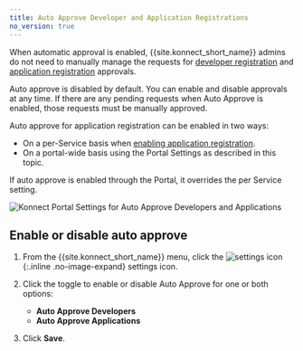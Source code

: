 ```yaml
---
title: Auto Approve Developer and Application Registrations
no_version: true
---
```


When automatic approval is enabled, {{site.konnect_short_name}} admins do not
need to manually manage the requests for
[developer registration](/konnect/dev-portal/administrators/manage-devs)
and [application registration](/konnect/dev-portal/administrators/app-registration/manage-app-reg-requests) approvals.

Auto approve is disabled by default. You can enable and disable approvals at any time.
If there are any pending requests when Auto Approve is enabled, those requests must be manually approved.

Auto approve for application registration can be enabled in two ways:

* On a per-Service basis when [enabling application registration](/konnect/dev-portal/administrators/app-registration/enable-app-reg).
* On a portal-wide basis using the Portal Settings as described in this topic.

If auto approve is enabled through the Portal, it overrides the per Service setting.

![Konnect Portal Settings for Auto Approve Developers and Applications](/assets/images/docs/konnect/konnect-portal-auto-approve.png)

## Enable or disable auto approve

1. From the {{site.konnect_short_name}} menu, click the
![settings icon](/assets/images/icons/konnect/konnect-settings.svg){:.inline .no-image-expand}
settings icon.

2. Click the toggle to enable or disable Auto Approve for one or both options:
   * **Auto Approve Developers**
   * **Auto Approve Applications**

3. Click **Save**.
